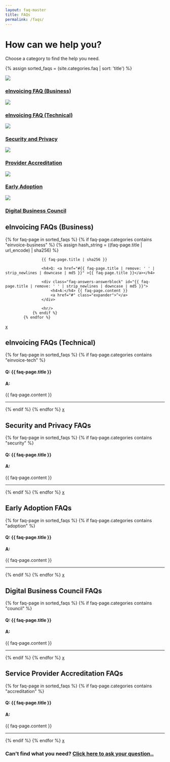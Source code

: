 ```yaml
---
layout: faq-master
title: FAQs
permalink: /faqs/
---
```


# How can we help you?

Choose a category to find the help you need.

<div class="faq-toc">

{% assign sorted_faqs = (site.categories.faq | sort: 'title') %}

<div class="faq-category">
    <img src="{{ site.url | absolute}}\images\security.png" class="category-img"/>
    <h3><a href="#einvoicing-business">eInvoicing FAQ (Business)</a></h3>
</div>

<div class="faq-category">
    <img src="{{ site.url | absolute}}\images\security.png" class="category-img"/>
    <h3><a href="#einvoicing-technical">eInvoicing FAQ (Technical)</a></h3>
</div>

<div class="faq-category">     <img src="{{ site.url | absolute}}\images\security.png" class="category-img"/>
     <h3><a href="#security-privacy">Security and Privacy</a></h3></div>

<div class="faq-category">
    <img src="{{ site.url | absolute}}\images\security.png" class="category-img"/>
    <h3><a href="#provider-accreditation">Provider Accreditation</a></h3>
</div>


<div class="faq-category">
    <img src="{{ site.url | absolute}}\images\security.png" class="category-img"/>
    <h3><a href="#early-adoption">Early Adoption</a></h3>
</div>

<div class="faq-category">
    <img src="{{ site.url | absolute}}\images\security.png" class="category-img"/>
    <h3><a href="#council-faqs">Digital Business Council</a></h3>
</div>

<section id="einvoicing-business" >
<div class="faq-answers">
<h2>eInvoicing FAQs (Business)</h2>
            {% for faq-page in sorted_faqs %}
                {% if faq-page.categories contains "einvoice-business" %}
                    {% assign hash_string = ((faq-page.title | url_encode) | sha256) %}
                    
                    {{ faq-page.title | sha256 }}
                    
                    <h4>Q: <a href="#{{ faq-page.title | remove: ' ' | strip_newlines | downcase | md5 }}" >{{ faq-page.title }}</a></h4>
                    
                    <div class="faq-answers-answerblock" id="{{ faq-page.title | remove: ' ' | strip_newlines | downcase | md5 }}">
                        <h4>A:</h4> {{ faq-page.content }}
                        <a href="#" class="expander">^</a>
                    </div>
                    
                    <hr/>
                {% endif %}
            {% endfor %}
 <a href="#" class="close">x</a>
</div>
</section>

<section id="einvoicing-technical" >
<div class="faq-answers">
<h2>eInvoicing FAQs (Technical)</h2>
            {% for faq-page in sorted_faqs %}
                {% if faq-page.categories contains "einvoice-tech" %}
                    <h4>Q: {{ faq-page.title }}</h4>
                    <h4>A:</h4> {{ faq-page.content }}
                    <hr/>
                {% endif %}
            {% endfor %}
 <a href="#" class="close">x</a>
</div>
</section>

<section id="security-privacy" >
<div class="faq-answers">
<h2>Security and Privacy FAQs</h2>
            {% for faq-page in sorted_faqs %}
                {% if faq-page.categories contains "security" %}
                    <h4>Q: {{ faq-page.title }}</h4>
                    <h4>A:</h4> {{ faq-page.content }}
                    <hr/>
                {% endif %}
            {% endfor %}
 <a href="#" class="close">x</a>
</div>
</section>

<section id="early-adoption" >
<div class="faq-answers">
<h2>Early Adoption FAQs</h2>
            {% for faq-page in sorted_faqs %}
                {% if faq-page.categories contains "adoption" %}
                    <h4>Q: {{ faq-page.title }}</h4>
                    <h4>A:</h4> {{ faq-page.content }}
                    <hr/>
                {% endif %}
            {% endfor %}
 <a href="#" class="close">x</a>
</div>
</section>

<section id="council-faqs" >
<div class="faq-answers">
<h2>Digital Business Council FAQs</h2>
            {% for faq-page in sorted_faqs %}
                {% if faq-page.categories contains "council" %}
                    <h4>Q: {{ faq-page.title }}</h4>
                    <h4>A:</h4> {{ faq-page.content }}
                    <hr/>
                {% endif %}
            {% endfor %}
 <a href="#" class="close">x</a>
</div>
</section>

<section id="provider-accreditation" >
<div class="faq-answers">
<h2>Service Provider Accreditation FAQs</h2>
            {% for faq-page in sorted_faqs %}
                {% if faq-page.categories contains "accreditation" %}
                    <h4>Q: {{ faq-page.title }}</h4>
                    <h4>A:</h4> {{ faq-page.content }}
                    <hr/>
                {% endif %}
            {% endfor %}
 <a href="#" class="close">x</a>
</div>
</section>
</div>

### Can't find what you need?  [Click here to ask your question..](mailto:contact@digitalbusinesscouncil.com.au)

<script src="{{site.url | absolute}}/javascripts/classie.js"></script>
<script src="{{site.url | absolute}}/javascripts/overlay.js"></script>

